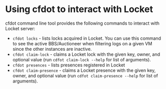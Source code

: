 # Using cfdot to interact with Locket

cfdot command line tool provides the following commands to interact with Locket
server:

* `cfdot locks` - lists locks acquired in Locket. You can use this command to
  see the active BBS/Auctioneer when filtering logs on a given VM since the
  other instances are inactive.
* `cfdot claim-lock` - claims a Locket lock with the given key, owner, and
  optional value (run `cdfot claim-lock --help` for list of arguments).
* `cfdot presences` - lists presences registered in Locket
* `cfdot claim-presence` - claims a Locket presence with the given key, owner,
  and optional value (run `cdfot claim-presence --help` for list of arguments).
